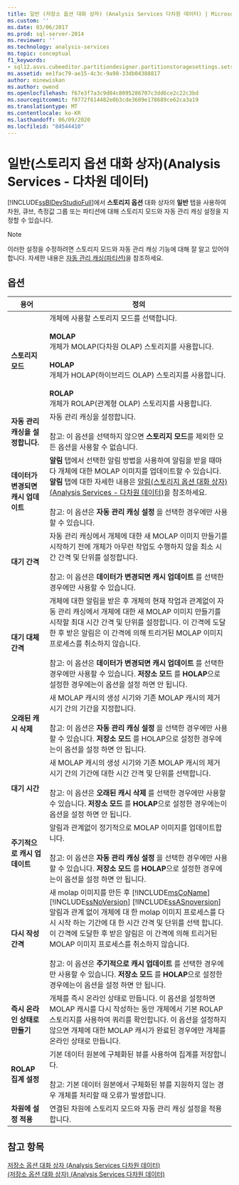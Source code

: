 ```yaml
---
title: 일반 (저장소 옵션 대화 상자) (Analysis Services 다차원 데이터) | Microsoft Docs
ms.custom: ''
ms.date: 03/06/2017
ms.prod: sql-server-2014
ms.reviewer: ''
ms.technology: analysis-services
ms.topic: conceptual
f1_keywords:
- sql12.asvs.cubeeditor.partitiondesigner.partitionstoragesettings.setstorageoptions.storage.f1
ms.assetid: ee1fac79-ae15-4c3c-9a98-33db04388817
author: minewiskan
ms.author: owend
ms.openlocfilehash: f67e3f7a3c9d84c8095286707c3dd6ce2c22c3bd
ms.sourcegitcommit: f0772f614482e0b3cde3609e178689ce62ca3a19
ms.translationtype: MT
ms.contentlocale: ko-KR
ms.lasthandoff: 06/09/2020
ms.locfileid: "84544410"
---
```

# <a name="general-storage-options-dialog-box-analysis-services---multidimensional-data"></a>일반(스토리지 옵션 대화 상자)(Analysis Services - 다차원 데이터)
  [!INCLUDE[ssBIDevStudioFull](../includes/ssbidevstudiofull-md.md)]에서 **스토리지 옵션** 대화 상자의 **일반** 탭을 사용하여 차원, 큐브, 측정값 그룹 또는 파티션에 대해 스토리지 모드와 자동 관리 캐싱 설정을 지정할 수 있습니다.  
  
> [!NOTE]  
>  이러한 설정을 수정하려면 스토리지 모드와 자동 관리 캐싱 기능에 대해 잘 알고 있어야 합니다. 자세한 내용은 [자동 관리 캐싱&#40;파티션&#41;](multidimensional-models-olap-logical-cube-objects/partitions-proactive-caching.md)을 참조하세요.  
  
## <a name="options"></a>옵션  
  
|용어|정의|  
|----------|----------------|  
|**스토리지 모드**|개체에 사용할 스토리지 모드를 선택합니다.<br /><br /> **MOLAP**<br /> 개체가 MOLAP(다차원 OLAP) 스토리지를 사용합니다.<br /><br /> **HOLAP**<br /> 개체가 HOLAP(하이브리드 OLAP) 스토리지를 사용합니다.<br /><br /> **ROLAP**<br /> 개체가 ROLAP(관계형 OLAP) 스토리지를 사용합니다.|  
|**자동 관리 캐싱을 설정합니다.**|자동 관리 캐싱을 설정합니다.<br /><br /> 참고: 이 옵션을 선택하지 않으면 **스토리지 모드**를 제외한 모든 옵션을 사용할 수 없습니다.|  
|**데이터가 변경되면 캐시 업데이트**|**알림** 탭에서 선택한 알림 방법을 사용하여 알림을 받을 때마다 개체에 대한 MOLAP 이미지를 업데이트할 수 있습니다. **알림** 탭에 대한 자세한 내용은 [알림&#40;스토리지 옵션 대화 상자&#41;&#40;Analysis Services - 다차원 데이터&#41;](notifications-storage-options-dialog-analysis-services-multidimensional-data.md)을 참조하세요.<br /><br /> 참고: 이 옵션은 **자동 관리 캐싱 설정** 을 선택한 경우에만 사용할 수 있습니다.|  
|**대기 간격**|자동 관리 캐싱에서 개체에 대한 새 MOLAP 이미지 만들기를 시작하기 전에 개체가 아무런 작업도 수행하지 않을 최소 시간 간격 및 단위를 설정합니다.<br /><br /> 참고: 이 옵션은 **데이터가 변경되면 캐시 업데이트** 를 선택한 경우에만 사용할 수 있습니다.|  
|**대기 대체 간격**|개체에 대한 알림을 받은 후 개체의 현재 작업과 관계없이 자동 관리 캐싱에서 개체에 대한 새 MOLAP 이미지 만들기를 시작할 최대 시간 간격 및 단위를 설정합니다. 이 간격에 도달한 후 받은 알림은 이 간격에 의해 트리거된 MOLAP 이미지 프로세스를 취소하지 않습니다.<br /><br /> 참고: 이 옵션은 **데이터가 변경되면 캐시 업데이트** 를 선택한 경우에만 사용할 수 있습니다. **저장소 모드** 를 **HOLAP**으로 설정한 경우에는이 옵션을 설정 하면 안 됩니다.|  
|**오래된 캐시 삭제**|새 MOLAP 캐시의 생성 시기와 기존 MOLAP 캐시의 제거 시기 간의 기간을 지정합니다.<br /><br /> 참고: 이 옵션은 **자동 관리 캐싱 설정** 을 선택한 경우에만 사용할 수 있습니다. **저장소 모드** 를 HOLAP으로 설정한 경우에는이 옵션을 설정 하면 안 됩니다.|  
|**대기 시간**|새 MOLAP 캐시의 생성 시기와 기존 MOLAP 캐시의 제거 시기 간의 기간에 대한 시간 간격 및 단위를 선택합니다.<br /><br /> 참고: 이 옵션은 **오래된 캐시 삭제** 를 선택한 경우에만 사용할 수 있습니다. **저장소 모드** 를 **HOLAP**으로 설정한 경우에는이 옵션을 설정 하면 안 됩니다.|  
|**주기적으로 캐시 업데이트**|알림과 관계없이 정기적으로 MOLAP 이미지를 업데이트합니다.<br /><br /> 참고: 이 옵션은 **자동 관리 캐싱 설정** 을 선택한 경우에만 사용할 수 있습니다. **저장소 모드** 를 **HOLAP**으로 설정한 경우에는이 옵션을 설정 하면 안 됩니다.|  
|**다시 작성 간격**|새 molap 이미지를 만든 후 [!INCLUDE[msCoName](../includes/msconame-md.md)] [!INCLUDE[ssNoVersion](../includes/ssnoversion-md.md)] [!INCLUDE[ssASnoversion](../includes/ssasnoversion-md.md)] 알림과 관계 없이 개체에 대 한 molap 이미지 프로세스를 다시 시작 하는 기간에 대 한 시간 간격 및 단위를 선택 합니다. 이 간격에 도달한 후 받은 알림은 이 간격에 의해 트리거된 MOLAP 이미지 프로세스를 취소하지 않습니다.<br /><br /> 참고: 이 옵션은 **주기적으로 캐시 업데이트** 를 선택한 경우에만 사용할 수 있습니다. **저장소 모드** 를 **HOLAP**으로 설정한 경우에는이 옵션을 설정 하면 안 됩니다.|  
|**즉시 온라인 상태로 만들기**|개체를 즉시 온라인 상태로 만듭니다. 이 옵션을 설정하면 MOLAP 캐시를 다시 작성하는 동안 개체에서 기본 ROLAP 스토리지를 사용하여 쿼리를 확인합니다. 이 옵션을 설정하지 않으면 개체에 대한 MOLAP 캐시가 완료된 경우에만 개체를 온라인 상태로 만듭니다.|  
|**ROLAP 집계 설정**|기본 데이터 원본에 구체화된 뷰를 사용하여 집계를 저장합니다.<br /><br /> 참고: 기본 데이터 원본에서 구체화된 뷰를 지원하지 않는 경우 개체를 처리할 때 오류가 발생합니다.|  
|**차원에 설정 적용**|연결된 차원에 스토리지 모드와 자동 관리 캐싱 설정을 적용합니다.|  
  
## <a name="see-also"></a>참고 항목  
 [저장소 옵션 대화 상자 &#40;Analysis Services 다차원 데이터&#41;](storage-options-dialog-box-analysis-services-multidimensional-data.md)   
 [&#40;저장소 옵션 대화 상자&#41; &#40;Analysis Services 다차원 데이터&#41;](notifications-storage-options-dialog-analysis-services-multidimensional-data.md)  
  
  
